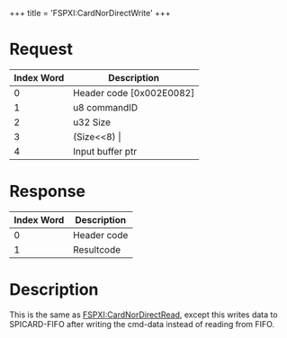+++
title = 'FSPXI:CardNorDirectWrite'
+++

# Request

| Index Word | Description                |
|------------|----------------------------|
| 0          | Header code \[0x002E0082\] |
| 1          | u8 commandID               |
| 2          | u32 Size                   |
| 3          | (Size\<\<8) \| <unknown>   |
| 4          | Input buffer ptr           |

# Response

| Index Word | Description |
|------------|-------------|
| 0          | Header code |
| 1          | Resultcode  |

# Description

This is the same as
[FSPXI:CardNorDirectRead](FSPXI:CardNorDirectRead "wikilink"), except
this writes data to SPICARD-FIFO after writing the cmd-data instead of
reading from FIFO.
